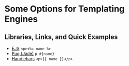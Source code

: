 # Some Options for Templating Engines

## Libraries, Links, and Quick Examples

* [EJS](https://ejs.co/) `<p><%= name %>`
* [Pug (Jade)](https://pugjs.org/api/getting-started.html) `p #{name}`
* [Handlebars](http://handlebarsjs.com/) `<p>{{ name }}</p>`
